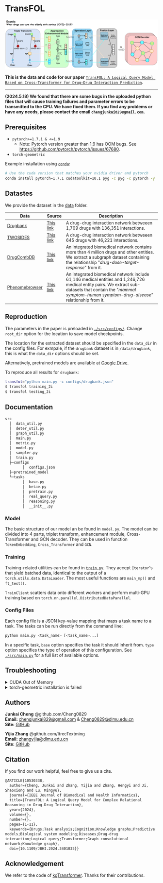 # TransFOL


![ ](figure/3-2.png)

**This is the data and code for our paper** [`TransFOL: A Logical Query Model Based on Cross-Transformer for Drug–Drug Interaction Prediction`](https://pubmed.ncbi.nlm.nih.gov/38743532/).

---
**(2024.5.18) We found that there are some bugs in the uploaded python files that will cause training failures and parameter errors to be transmitted to the CPU. We have fixed them. If you find any problems or have any needs, please contact the email `chengjunkai829@gmail.com`.**

## Prerequisites

* `pytorch>=1.7.1 & <=1.9`
  * Note: Pytorch version greater than 1.9 has OOM bugs. See <https://github.com/pytorch/pytorch/issues/67680>.
* `torch-geometric`

Example installation using [`conda`](https://conda.io):

```bash
# Use the cuda version that matches your nvidia driver and pytorch
conda install pytorch=1.7.1 cudatoolkit=10.1 pyg -c pyg -c pytorch -y
```

## Datastes

We provide the dataset in the [data](data/) folder.

| Data | Source | Description |
| --- | --- | --- |
| [Drugbank](data/drugbank/)| [This link](https://bitbucket.org/kaistsystemsbiology/deepddi/src/master/data/) | A drug-drug interaction network betweeen 1,709 drugs with 136,351 interactions. |
| [TWOSIDES](data/TWOSIDES/) | [This link](http://snap.stanford.edu/biodata/datasets/10017/10017-ChChSe-Decagon.html) | A drug-drug interaction network betweeen 645 drugs with 46,221 interactions. |
| [DrugCombDB](data/DrugCombDB) | [This link](http://drugcombdb.denglab.org/) | An integrated biomedical network contains more than 4 million drugs and other entities. We extract a subgraph dataset containing the relationship "*drug-dose-target-response*" from it.|
| [Phenomebrowser](data/Phenomebrowser) | [This link](http://www.phenomebrowser.net/#/) | An integrated biomedical network include  61,146 medical entities and 1,246,726 medical entity pairs.  We extract sub-datasets that contain the "*mammal symptom-human symptom-drug-disease*" relationship from it. |

## Reproduction

The parameters in the paper is preloaded in [`./src/configs/`](src/configs/).
Change `root_dir` option for the location to save model checkpoints.

The location for the extracted dataset
should be specified in the `data_dir` in the config files.
For exmpale, if the `drugbank` dataset is in `/data/drugbank`,
this is what the `data_dir` options should be set.

Alternatively, pretrained models are available
at [Google Drive](https://drive.google.com/drive/folders/1FI4TqRI_bXUSNMAuf0F2qUCmUQGjtn_j).

To reproduce all results for `drugbank`:

```bash
transfol="python main.py -c configs/drugbank.json"
$ transfol training_2i 
$ transfol testing_2i
```

## Documentation

```
src
  │  data_util.py
  │  deter_util.py
  │  graph_util.py
  │  main.py
  │  metric.py
  │  model.py
  │  sampler.py
  │  train.py
  ├─configs
        │  configs.json
  ├─pretrained_model
  └─tasks
        │  base.py
        │  betae.py
        │  pretrain.py
        │  real_query.py
        │  reasoning.py
        │  __init__.py
```

### Model

The basic structure of our model an be found in `model.py`.
The model can be divided into 4 parts, triplet transform, enhancement module, Cross-Transformer and GCN decoder. They can be used in function `TokenEmbedding`, `Cross_Transformer` and `GCN`.

### Training

Training-related utilities can be found in [`train.py`](./src/train.py).
They accept `Iterator`'s that yield batched data,
identical to the output of a `torch.utils.data.DataLoader`.
The most useful functions are `main_mp()` and `ft_test()`.

`TrainClient` scatters data onto different workers
and perform multi-GPU training based on `torch.nn.parallel.DistributedDataParallel`.

### Config Files

Each config file is a JSON key-value mapping that maps a task name to a task.
The tasks can be run directly from the command line:

```bash
python main.py <task_name> [<task_name>...]
```

In a specific task, `base` option specifies the task it should inherit from.
`type` option specifies the type of operation of this configuration.
See [`./src/main.py`](./src/main.py) for a full list of available options.

## Troubleshooting

<details>

<summary>CUDA Out of Memory</summary>

We run experiments with V100(32GB) GPU, please reduce the batch size if you don't have enough resources. Be aware that smaller batch size will hurt the performance for contrastive training
If the issue persists after adjusting batch size, downgrade pytorch to as early as possible (e.g. LTS 1.8.1 as of 2021/03).
This is possibly due to memory issues in higher pytorch versions.
See <https://github.com/pytorch/pytorch/issues/67680> for more information.

</details>

<details>

<summary>torch-geometric installation is failed</summary>

Please try downgrading the cuda version. Due to library dependency, torch_cluster, torch_scatter, torch_sparse and torch_spline_conv are required to install torch-geometric installations.

</details>

## Authors

**Junkai Cheng** @github.com/Cheng0829 \
**Email:** chengjunkai829@gmail.com & Cheng0829@dlmu.edu.cn \
**Site:** [GitHub](https://github.com/Cheng0829)

**Yijia Zhang** @github.com/ItrecTextming \
**Email:** zhangyijia@dlmu.edu.cn \
**Site:** [GitHub](https://github.com/ItrecTextming)

## Citation

If you find our work helpful, feel free to give us a cite.

```
@ARTICLE{10530338,
  author={Cheng, Junkai and Zhang, Yijia and Zhang, Hengyi and Ji, Shaoxiong and Lu, Mingyu},
  journal={IEEE Journal of Biomedical and Health Informatics}, 
  title={TransFOL: A Logical Query Model for Complex Relational Reasoning in Drug-Drug Interaction}, 
  year={2024},
  volume={},
  number={},
  pages={1-11},
  keywords={Drugs;Task analysis;Cognition;Knowledge graphs;Predictive models;Biological system modeling;Diseases;Drug-drug interaction;Logical query;Transformer;Graph convolutional network;Knowledge graph},
  doi={10.1109/JBHI.2024.3401035}}
```

## Acknowledgement

We refer to the code of [kgTransformer](https://github.com/THUDM/kgTransformer). Thanks for their contributions.

